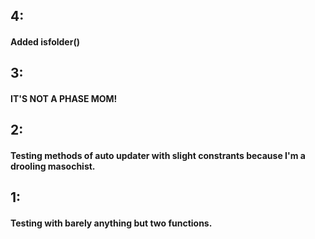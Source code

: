 ## 4:
#### Added isfolder()

## 3:
#### IT'S NOT A PHASE MOM!

## 2:
#### Testing methods of auto updater with slight constrants because I'm a drooling masochist.

## 1:
#### Testing with barely anything but two functions.
